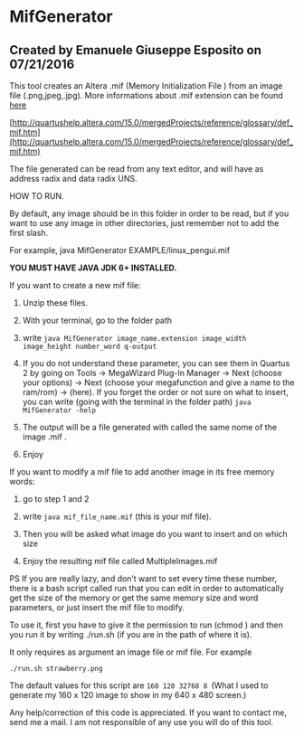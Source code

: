 # MifGenerator
## Created by Emanuele Giuseppe Esposito on 07/21/2016

This tool creates an Altera .mif (Memory Initialization File ) from an image file (.png,jpeg,.jpg).
More informations about .mif extension can be found [here](http://quartushelp.altera.com/15.0/mergedProjects/reference/glossary/def_mif.htm)

[http://quartushelp.altera.com/15.0/mergedProjects/reference/glossary/def_mif.htm](http://quartushelp.altera.com/15.0/mergedProjects/reference/glossary/def_mif.htm)

The file generated can be read from any text editor, and  will have as address radix and data radix UNS.

HOW TO RUN.

 By default, any image should be in this folder in order to be read, but if you want to use any image in other directories, just remember not to add the first slash.

 For example, java MifGenerator EXAMPLE/linux_pengui.mif

**YOU MUST HAVE JAVA JDK 6+ INSTALLED.**

If you want to create a new mif file:

 1. Unzip these files.

 2. With your terminal, go to the folder path

 3. write ```java MifGenerator image_name.extension image_width image_height number_word q-output```

 4. If you do not understand these parameter, you can see them in Quartus 2 by going on Tools -> MegaWizard Plug-In Manager
    -> Next (choose your options) -> Next (choose your megafunction and give a name to the ram/rom)  -> (here).
    If you forget the order or not sure on what to insert, you can write (going with the terminal in the folder path)
    ```java MifGenerator -help```

 5. The output will be a file generated with called the same nome of the image .mif .

 6. Enjoy


If you want to modify a mif file to add another image in its free memory words:

 1. go to step 1 and 2

 2. write ```java mif_file_name.mif``` (this is your mif file).

 3. Then you will be asked what image do you want to insert and on which size

 4. Enjoy the resulting mif file called MultipleImages.mif



 PS If you are really lazy, and don’t want to set every time these number, there is a bash script called run that you can edit in order to automatically get the size of the memory or get the same memory size and word parameters, or just insert the mif file to modify.

 To use it, first you have to give it the permission to run (chmod ) and then you run it by writing ./run.sh (if you are in the path of where it is).

 It only requires as argument an image file or mif file. For example

 ```./run.sh strawberry.png```

 The default values for this script are ```160 120 32768 8 ```(What I used to generate my 160 x 120 image to show in my 640 x 480 screen.)



Any help/correction of this code is appreciated. If you want to contact me, send me a mail.
I am not responsible of any use you will do of this tool.
